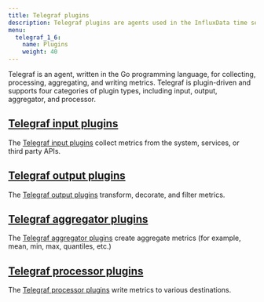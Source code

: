 ```yaml
---
title: Telegraf plugins
description: Telegraf plugins are agents used in the InfluxData time series platform for collecting, processing, aggregating, and writing metrics from time series data on the InfluxDB time series database and other popular databases and applications.
menu:
  telegraf_1_6:
    name: Plugins
    weight: 40
---
```


Telegraf is an agent, written in the Go programming language, for collecting, processing, aggregating, and writing metrics. Telegraf is plugin-driven and supports four categories of plugin types, including input, output, aggregator, and processor.


## [Telegraf input plugins](/telegraf/v1.6/plugins/inputs/)

The [Telegraf input plugins](/telegraf/v1.6/plugins/inputs/) collect metrics from the system, services, or third party APIs.

## [Telegraf output plugins](/telegraf/v1.6/plugins/outputs/)

The [Telegraf output plugins](/telegraf/v1.6/plugins/outputs/) transform, decorate, and filter metrics.

## [Telegraf aggregator plugins](/telegraf/v1.6/plugins/aggregators/)

The [Telegraf aggregator plugins](/telegraf/v1.6/plugins/aggregators/) create aggregate metrics (for example, mean, min, max, quantiles, etc.)

## [Telegraf processor plugins](/telegraf/v1.6/plugins/processors/)

The [Telegraf processor plugins](/telegraf/v1.6/plugins/processors/) write metrics to various destinations.
